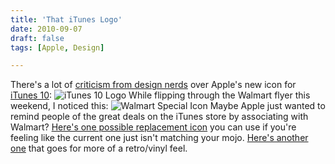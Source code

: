 ```yaml
---
title: 'That iTunes Logo'
date: 2010-09-07
draft: false
tags: [Apple, Design]

---
```


There's a lot of [criticism from design nerds](http://www.macrumors.com/2010/09/03/steve-jobs-defends-new-itunes-10-icon-against-criticism/) over Apple's new icon for [iTunes 10](http://www.apple.com/itunes/): ![](https://chrisenns.com/wp-content/uploads/2010/09/itunes10logo.jpg "iTunes 10 Logo") While flipping through the Walmart flyer this weekend, I noticed this: ![](https://chrisenns.com/wp-content/uploads/2010/09/walmartspecial.jpg "Walmart Special Icon") Maybe Apple just wanted to remind people of the great deals on the iTunes store by associating with Walmart? [Here's one possible replacement icon](http://www.ryanrjames.com/itunes/) you can use if you're feeling like the current one just isn't matching your mojo. [Here's another one](http://dribbble.com/shots/52197-vinylTunes-2-0) that goes for more of a retro/vinyl feel.
